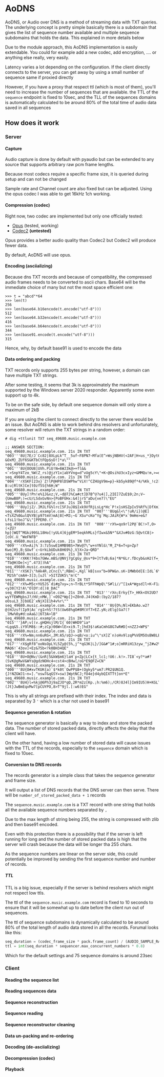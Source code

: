 # AoDNS

AoDNS, or Audio over DNS is a method of streaming data with TXT queries. 
The underlying concept is pretty simple basically there is a subdomain that gives the list of sequence number available and multiple sequence subdomains that holds the data.
This explained in more details below

Due to the module approach, this AoDNS implementation is easily extendable. 
You could for example add a new codec, add encryption, .... or anything else really, very easily.

Latency varies a lot depending on the configuration. 
If the client directly connects to the server, you can get away by using a small number of sequence same if proxied directly 

However, if you have a proxy that respect ttl (which is most of them), you'll need to increase the number of sequences that are available.
the TTL of the ``sequence`` endpoint is fixed to 10sec, and the TLL of the sequences domains is automatically calculated to be around 80% of the total time of audio data saved in all sequences

## How does it work
### Server
#### Capture
Audio capture is done by default with pyaudio but can be extended to any source that supports arbitrary raw pcm frame lengths.

Because most codecs require a specific frame size, it is queried during setup and can not be changed

Sample rate and Channel count are also fixed but can be adjusted. Using the opus codec I was able to get 16kHz 1ch working.

#### Compression (codec)

Right now, two codec are implemented but only one officially tested:
- [Opus](https://opus-codec.org/) (tested, working)
- [Codec2](https://rowetel.com/codec2.html) **(untested)**

Opus provides a better audio quality than Codec2 but Codec2 will produce fewer data.

By default, AoDNS will use opus.

#### Encoding (asciializing)

Because dns TXT records and because of compatibility, the compressed audio frames needs to be converted to ascii chars.
Base64 will be the immediate choice of many but not the most space efficient one:
```repl
>>> t = "abcd"*64
>>> len(t)
256
>>> len(base64.b16encode(t.encode("utf-8")))
512
>>> len(base64.b32encode(t.encode("utf-8")))
416
>>> len(base64.b64encode(t.encode("utf-8")))
344
>>> len(base91.encode(t.encode("utf-8")))
315
```

Hence, why, by default base91 is used to encode the data

#### Data ordering and packing

TXT records only supports 255 bytes per string, however, a domain can have multiple TXT strings.

After some testing, it seems that 3k is approximately the maximum supported by the Windows server 2020 responder. 
Apparently some even support up to 4k.

To be on the safe side, by default one sequence domain will only store a maximum of 2kB

If you are using the client to connect directly to the server there would be an issue.
But AoDNS is able to work behind dns resolvers and unfortunately, some resolver will return the TXT strings in a random order:

```
# dig +ttlunit TXT seq_49680.music.example.com

;; ANSWER SECTION:
seq_49680.music.example.com. 21s IN TXT  "003'''8U|7E/J`Cc82|8XLpLk^T__5uf~F8PN7~Mfa(E^>WsjNBHV(<2AF|H<us_*}Dyt68)v%:^`<w?&OxM}_ZUf6S&KTbCtFQp$sD!]*a\""
seq_49680.music.example.com. 21s IN TXT  "001'''8U{OOU8]UVh.PiU!N=6WJ3k@>+fl&&<`>SnpY4Tzo_%W(Z_rs)@jzY1x|abYVng=d^vUg5cY\"+K~@OsihU3cxIyz+&MMQu!m,>=dHbsaD"
seq_49680.music.example.com. 21s IN TXT  "004'''rXSKF[23x}`Z!lP@HP8lDSWPhw^ViX!^CZHUgV9m=p}~kb5yk89@f*4/%Kk_!c2[{|\"d,~?B:u|RltK]Ce]t0zf5S{h6H;W"
seq_49680.music.example.com. 21s IN TXT  "005'''8Uy]!Pn!e%1J&xz;V,~d@7J%Ca#ct]D7B^U?u4|],2IE]7ZuE$9;2n;V~{UmwB8P;)=cU/LSdxGvNn>{PoBFUHx:&4]jrS^aDu{ve7)\"EU"
seq_49680.music.example.com. 21s IN TXT  "006'''8Uy]jZ/.]MJLfG%lrc[5FJuJ8$Ixk9VfRjLsLg*Hc`P!x1sHSZpIv5%Rf%|DfXm]%Lr}B%$lRn1oYmOZ+C|sM9bZi6&H+$NipeyS<>|bVvT"
seq_49680.music.example.com. 21s IN TXT  "007'''8Uq&l<\"!uR/i})@E]<TsXZ%0&ulQ%YB|p97tmV)mA|8[+M3;~G`XSu*cKo^Yg`Mq:JAiR{W*x`9mHe>e&?LfsL1!boJ^&\"[PPER0.("
seq_49680.music.example.com. 21s IN TXT  "008'''rX%=qo9rl2P@`BC!>T,O>(+ZU?hp}]WQT^MGki99SL18Ho[!yUL4]6jgEM*5eqkhMLs}fIwx&5N*^&XJv#0zG:5@vtC8|>[cO(.U_^WeFNFB"
seq_49680.music.example.com. 21s IN TXT  "009'''rX%=Ai]%`3:7z5swE1HMB9BS+7Wv@7\"w+nYNl&\"M_Z*6=T<p>Zp?Kwo|M},B;$Uwf`c~UrkLbUDuk8H69%},V}X>Ja~QRD"
seq_49680.music.example.com. 21s IN TXT  "010'''rXKK!74bs7GWw.mBS/@NVj7gCgGy_@sv*9+]tTvB;6a|*N*6Lr.fDcyb&sH2(f=_#zV?^Tb@H)De]<j^.4?3])hA"
seq_49680.music.example.com. 21s IN TXT  "011'''rXSK]\"hAk4R.zCnc{\";RBm[~,Kgl`kB]sxx^b=9PW&n.sK~1MWbOd[E:IdL`6Y%*3@>?`M2Sh^cmAH~3]3;[uJl`>5ITZUK5\"m!C"
seq_49680.music.example.com. 21s IN TXT  "012'''rX%=M5c+YU5JS`di#g7xy=;n~TrBLt*5FFhWpQ\"S#li//^[1xA*Wgsd]l+K~F1znI;<y30[Y2!A\"OlDY:d[)8_DAC"
seq_49680.music.example.com. 21s IN TXT  "013'''rXn;Erky{T>_HKk<OV2UD?wyYfEWMgbsJ?/HV;nMW,]`<O9Z*Wp[}<Z0n0.J4(KmD:(by2/187?oOsuL3_3}bUE2`xNjX[E1h4v%r\""
seq_49680.music.example.com. 21s IN TXT  "014'''8U{O%;Nl>EKbAo.w2?@(HJzsf(Ip9|Ac`rg1>hS!7tS(Uw68%gO#8M(Vf7>EZ.yN;zElg[Ga7(?_lMw%0y#d:oAa&)|6T3A>lB"
seq_49680.music.example.com. 21s IN TXT  "015'''}AP;v[(v.gHQHsjlM/I{`60)WHD9^ia*<Lgq&5.iY9lM8$::#;zCp)06W<lE>xi9.T;]hd3$!aKaCmhG8G7wR#D[<nZZJ<WP$"
seq_49680.music.example.com. 21s IN TXT  "016'''rX%=Nm;nn6uRG<,JM:A5/sQJ~>qB/<o:iu^\"sX]Z`n)oHv9lzqP%VEM5OsBW8LEP1mK\"CLAcDrK.|8%s)~)V%h33Kr,8$ba|KvB"
seq_49680.music.example.com. 21s IN TXT  "017'''rX$gRf8^ooNsOpLYL5Zy@(5%,j^*qG3K|L}/]G&#^1#;o]mRRiH13zyw_^jZ#w2%s`6Qg.wQDR<h?MAQ6!`43ov]+Ez&75b<?k0BH34QE"
seq_49680.music.example.com. 21s IN TXT  "018'''8U+O@Nv/(&nR|5&kW$m6}laH`p<Zp|LCx{t_lc1;!U6:.k!>.7I8`<y?*a#?(SvK@gRwV&WYs@gdzNOHc4<cst4>cBHw[/oG*E9@FZ=CN"
seq_49680.music.example.com. 21s IN TXT  "000'''8U{O#xvTKUK{a)`$*k0t`OwPP$B+(Ogky5*um7:PR2$UN1Q.{J!NZGWJ1~n=].^osw7&qGSY=sw)]WptNCJ;fO4e}d4ybQIXTTt]on*E"
seq_49680.music.example.com. 21s IN TXT  "002'''8U4}l=%kj@6Ph3j9aZJO*qQ,2R*m2z[Kp.;h:%m6);/CR)8J4l}Im9IU5)H+KGLT4T`,(Jt}JwBmEqxMw7[pCUYPO,8>T^9jl.[:w6)EG"
```

This is why all strings are prefixed with their index. The index and data is separated by 3 `'` which is a char not used in base91 

#### Sequence generation & rotation

The sequence generator is basically a way to index and store the packed data.
The number of stored packed data, directly affects the delay that the client will have.

On the other hand, having a low number of stored data will cause issues with the TTL of the records, especially to the `sequence` domain which is fixed to 10sec.

#### Conversion to DNS records

The records generator is a simple class that takes the sequence generator and frame size.

It will output a list of DNS records that the DNS server can then serve.
There will be `number_of_stored_packed_data + 1` records

The `sequence.music.example.com` is a TXT record with one string that holds all the available sequence numbers separated by `,`

Due to the max length of string being 255, the string is compressed with zlib and then base91 encoded.

Even with this protection there is a possibility that if the server is left running for long and the number of stored packed data is high that the server will crash because the data will be longer tha 255 chars. 

As the sequence numbers are linear on the server side, this could potentially be improved by sending the first sequence number and number of records.

##### TTL

TTL is a big issue, especially if the server is behind resolvers which might not respect low ttls.

The ttl of the `sequence.music.example.com` record is fixed to 10 seconds to ensure that it will be somewhat up to date before the client run out of sequences.

The ttl of sequence subdomains is dynamically calculated to be around 80% of the total length of audio data stored in all the records. Forumal looks like this: 
```python
seq_duration = (codec_frame_size * pack.frame_count) / (AUDIO_SAMPLE_RATE * AUDIO_CHANNELS * 2)
ttl = int(seq_duration * sequencer.max_concurrent_numbers * 0.8)
```

Which for the default settings and 75 sequence domains is around 23sec



### Client
#### Reading the sequence list
#### Reading sequences data
#### Sequence reconstruction
#### Sequence reading
#### Sequence reconstructor cleaning
#### Data un-packing and re-ordering
#### Decoding (de-asciializing)
#### Decompression (codec)
#### Playback

